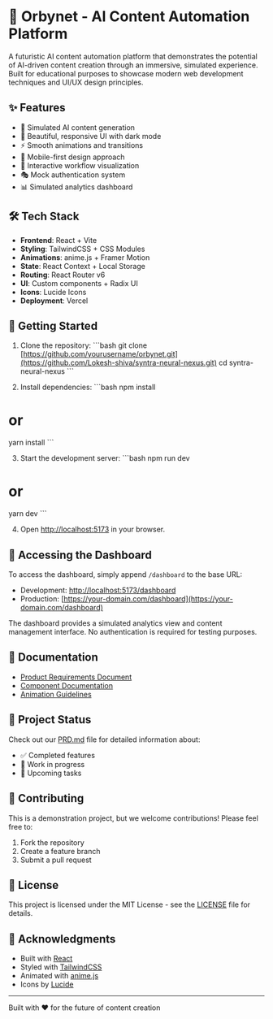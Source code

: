 # 🌟 Orbynet - AI Content Automation Platform

A futuristic AI content automation platform that demonstrates the potential of AI-driven content creation through an immersive, simulated experience. Built for educational purposes to showcase modern web development techniques and UI/UX design principles.

## ✨ Features

- 🤖 Simulated AI content generation
- 🎨 Beautiful, responsive UI with dark mode
- ⚡ Smooth animations and transitions
- 📱 Mobile-first design approach
- 🔄 Interactive workflow visualization
- 🎭 Mock authentication system
- 📊 Simulated analytics dashboard

## 🛠️ Tech Stack

- **Frontend**: React + Vite
- **Styling**: TailwindCSS + CSS Modules
- **Animations**: anime.js + Framer Motion
- **State**: React Context + Local Storage
- **Routing**: React Router v6
- **UI**: Custom components + Radix UI
- **Icons**: Lucide Icons
- **Deployment**: Vercel

## 🚀 Getting Started

1. Clone the repository:
\`\`\`bash
git clone [https://github.com/yourusername/orbynet.git](https://github.com/Lokesh-shiva/syntra-neural-nexus.git)
cd syntra-neural-nexus
\`\`\`

2. Install dependencies:
\`\`\`bash
npm install
# or
yarn install
\`\`\`

3. Start the development server:
\`\`\`bash
npm run dev
# or
yarn dev
\`\`\`

4. Open [http://localhost:5173](http://localhost:5173) in your browser.

## 🔑 Accessing the Dashboard

To access the dashboard, simply append `/dashboard` to the base URL:
- Development: [http://localhost:5173/dashboard](http://localhost:5173/dashboard)
- Production: [https://your-domain.com/dashboard](https://your-domain.com/dashboard)

The dashboard provides a simulated analytics view and content management interface. No authentication is required for testing purposes.

## 📖 Documentation

- [Product Requirements Document](./PRD.md)
- [Component Documentation](./docs/components.md)
- [Animation Guidelines](./docs/animations.md)

## 🎯 Project Status

Check out our [PRD.md](./PRD.md) file for detailed information about:
- ✅ Completed features
- 🚧 Work in progress
- 📌 Upcoming tasks

## 🤝 Contributing

This is a demonstration project, but we welcome contributions! Please feel free to:
1. Fork the repository
2. Create a feature branch
3. Submit a pull request

## 📄 License

This project is licensed under the MIT License - see the [LICENSE](LICENSE) file for details.

## 🙏 Acknowledgments

- Built with [React](https://reactjs.org/)
- Styled with [TailwindCSS](https://tailwindcss.com/)
- Animated with [anime.js](https://animejs.com/)
- Icons by [Lucide](https://lucide.dev/)

---

Built with ❤️ for the future of content creation
